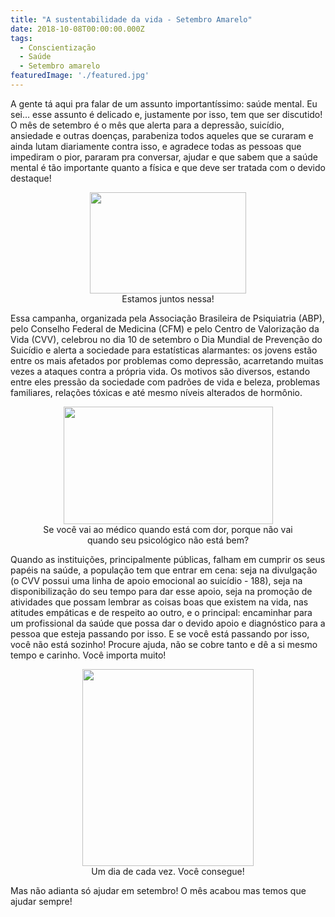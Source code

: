```yaml
---
title: "A sustentabilidade da vida - Setembro Amarelo"
date: 2018-10-08T00:00:00.000Z
tags:
  - Conscientização
  - Saúde
  - Setembro amarelo
featuredImage: './featured.jpg'
---
```


<span style="font-weight: 400;">A gente tá aqui pra falar de um assunto importantíssimo: saúde mental.
</span>
<span style="font-weight: 400;">Eu sei… esse assunto é delicado e, justamente por isso, tem que ser discutido! O mês de setembro é o mês que alerta para a depressão, suicídio, ansiedade e outras doenças, parabeniza todos aqueles que se curaram e ainda lutam diariamente contra isso, e agradece todas as pessoas que impediram o pior, pararam pra conversar, ajudar e que sabem que a saúde mental é tão importante quanto a física e que deve ser tratada com o devido destaque!
</span>

<figure style="text-align: center;">
  <img class="alignnone size-full" src="https://media.giphy.com/media/42YlR8u9gV5Cw/giphy.gif" width="250" height="162" />
  <figcaption>Estamos juntos nessa!
  </figcaption>
</figure>

<span style="font-weight: 400;">Essa campanha, organizada pela Associação Brasileira de Psiquiatria (ABP), pelo Conselho Federal de Medicina (CFM) e pelo Centro de Valorização da Vida (CVV), celebrou no dia 10 de setembro o Dia Mundial de Prevenção do Suicídio e alerta a sociedade para estatísticas alarmantes: os jovens estão entre os mais afetados por problemas como depressão, acarretando muitas vezes a ataques contra a própria vida. Os motivos são diversos, estando entre eles pressão da sociedade com padrões de vida e beleza, problemas familiares, relações tóxicas e até mesmo níveis alterados de hormônio. 
</span>

<figure style="text-align: center;">
  <img class="alignnone " src="https://media.giphy.com/media/7K3p2z8Hh9QOI/giphy.gif" width="335" height="188" />
  <figcaption>Se você vai ao médico quando está com dor, porque não vai quando seu psicológico não está bem?
  </figcaption>
</figure>

<span style="font-weight: 400;">Quando as instituições, principalmente públicas, falham em cumprir os seus papéis na saúde, a população tem que entrar em cena: seja na divulgação (o CVV possui uma linha de apoio emocional ao suicídio - 188), seja na disponibilização do seu tempo para dar esse apoio, seja na promoção de atividades que possam lembrar as coisas boas que existem na vida, nas atitudes empáticas e de respeito ao outro, e o principal: encaminhar para um profissional da saúde que possa dar o devido apoio e diagnóstico para a pessoa que esteja passando por isso.
</span>
E se você está passando por isso, você não está sozinho! Procure ajuda, não se cobre tanto e dê a si mesmo tempo e carinho. Você importa muito!

<figure style="text-align: center;">
  <img class="alignnone " src="https://media.giphy.com/media/3oFzms9ePB1MOMo2ek/giphy.gif" width="274" height="315" />
  <figcaption>Um dia de cada vez. Você consegue!
  </figcaption>
</figure>

<span style="font-weight: 400;">Mas não adianta só ajudar em setembro! O mês acabou mas temos que ajudar sempre!
</span>

